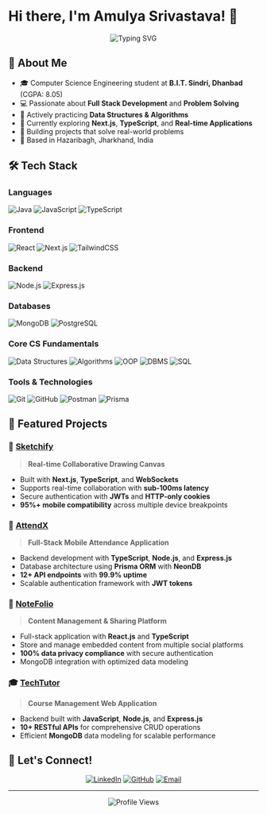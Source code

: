 # Hi there, I'm Amulya Srivastava! 👋

<div align="center">
  <img src="https://readme-typing-svg.herokuapp.com?font=Fira+Code&pause=1000&color=2196F3&center=true&vCenter=true&width=435&lines=Full+Stack+Developer;Computer+Science+Student;Problem+Solving;Always+Learning+New+Things" alt="Typing SVG" />
</div>

## 🚀 About Me

- 🎓 Computer Science Engineering student at **B.I.T. Sindri, Dhanbad** (CGPA: 8.05)
- 💻 Passionate about **Full Stack Development** and **Problem Solving**
- 🧠 Actively practicing **Data Structures & Algorithms**
- 🌱 Currently exploring **Next.js**, **TypeScript**, and **Real-time Applications**
- 🎯 Building projects that solve real-world problems
- 📍 Based in Hazaribagh, Jharkhand, India

## 🛠️ Tech Stack

### Languages
![Java](https://img.shields.io/badge/Java-ED8B00?style=for-the-badge&logo=openjdk&logoColor=white)
![JavaScript](https://img.shields.io/badge/JavaScript-F7DF1E?style=for-the-badge&logo=javascript&logoColor=black)
![TypeScript](https://img.shields.io/badge/TypeScript-007ACC?style=for-the-badge&logo=typescript&logoColor=white)

### Frontend
![React](https://img.shields.io/badge/React-20232A?style=for-the-badge&logo=react&logoColor=61DAFB)
![Next.js](https://img.shields.io/badge/Next.js-000000?style=for-the-badge&logo=next.js&logoColor=white)
![TailwindCSS](https://img.shields.io/badge/Tailwind_CSS-38B2AC?style=for-the-badge&logo=tailwind-css&logoColor=white)

### Backend
![Node.js](https://img.shields.io/badge/Node.js-43853D?style=for-the-badge&logo=node.js&logoColor=white)
![Express.js](https://img.shields.io/badge/Express.js-404D59?style=for-the-badge&logo=express&logoColor=white)

### Databases
![MongoDB](https://img.shields.io/badge/MongoDB-4EA94B?style=for-the-badge&logo=mongodb&logoColor=white)
![PostgreSQL](https://img.shields.io/badge/PostgreSQL-316192?style=for-the-badge&logo=postgresql&logoColor=white)

### Core CS Fundamentals
![Data Structures](https://img.shields.io/badge/Data_Structures-4CAF50?style=for-the-badge&logo=tree&logoColor=white)
![Algorithms](https://img.shields.io/badge/Algorithms-FF9800?style=for-the-badge&logo=algorithm&logoColor=white)
![OOP](https://img.shields.io/badge/OOP-9C27B0?style=for-the-badge&logo=object&logoColor=white)
![DBMS](https://img.shields.io/badge/DBMS-2196F3?style=for-the-badge&logo=database&logoColor=white)
![SQL](https://img.shields.io/badge/SQL-336791?style=for-the-badge&logo=postgresql&logoColor=white)

### Tools & Technologies
![Git](https://img.shields.io/badge/Git-F05032?style=for-the-badge&logo=git&logoColor=white)
![GitHub](https://img.shields.io/badge/GitHub-100000?style=for-the-badge&logo=github&logoColor=white)
![Postman](https://img.shields.io/badge/Postman-FF6C37?style=for-the-badge&logo=postman&logoColor=white)
![Prisma](https://img.shields.io/badge/Prisma-3982CE?style=for-the-badge&logo=Prisma&logoColor=white)

## 🎯 Featured Projects

### 🎨 [Sketchify](https://github.com/amulyaa-19/Sketchify)
> **Real-time Collaborative Drawing Canvas**
- Built with **Next.js**, **TypeScript**, and **WebSockets**
- Supports real-time collaboration with **sub-100ms latency**
- Secure authentication with **JWTs** and **HTTP-only cookies**
- **95%+ mobile compatibility** across multiple device breakpoints

### 📱 [AttendX](https://github.com/amulyaa-19/attendX)
> **Full-Stack Mobile Attendance Application**
- Backend development with **TypeScript**, **Node.js**, and **Express.js**
- Database architecture using **Prisma ORM** with **NeonDB**
- **12+ API endpoints** with **99.9% uptime**
- Scalable authentication framework with **JWT tokens**

### 📝 [NoteFolio](https://github.com/amulyaa-19/NoteFolio)
> **Content Management & Sharing Platform**
- Full-stack application with **React.js** and **TypeScript**
- Store and manage embedded content from multiple social platforms
- **100% data privacy compliance** with secure authentication
- MongoDB integration with optimized data modeling

### 🎓 [TechTutor](https://github.com/amulyaa-19/TechTutor)
> **Course Management Web Application**
- Backend built with **JavaScript**, **Node.js**, and **Express.js**
- **10+ RESTful APIs** for comprehensive CRUD operations
- Efficient **MongoDB** data modeling for scalable performance

## 🤝 Let's Connect!

<div align="center">
  
[![LinkedIn](https://img.shields.io/badge/LinkedIn-0077B5?style=for-the-badge&logo=linkedin&logoColor=white)](https://www.linkedin.com/in/amulya-srivastava-506ba627b/)
[![GitHub](https://img.shields.io/badge/GitHub-100000?style=for-the-badge&logo=github&logoColor=white)](https://github.com/amulyaa-19)
[![Email](https://img.shields.io/badge/Email-D14836?style=for-the-badge&logo=gmail&logoColor=white)](mailto:srivastava.amulya19@gmail.com)

</div>

---

<div align="center">
  <img src="https://komarev.com/ghpvc/?username=amulyaa-19&color=blueviolet&style=for-the-badge" alt="Profile Views" />
</div>

<div align="center">

</div>
